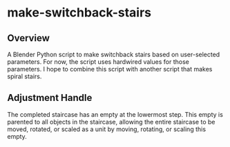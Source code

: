 # make-switchback-stairs
## Overview
A Blender Python script to make switchback stairs based on user-selected parameters. For now, the script uses hardwired values for those parameters.
I hope to combine this script with another script that makes spiral stairs.
## Adjustment Handle
The completed staircase has an empty at the lowermost step. This empty is parented to all objects in the staircase, allowing the entire staircase to be moved, rotated, or scaled as a unit by moving, rotating, or scaling this empty.
